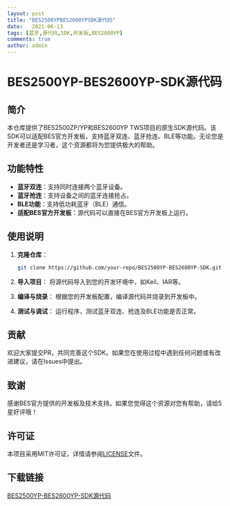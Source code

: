 ```yaml
---
layout: post
title: "BES2500YPBES2600YPSDK源代码"
date:   2021-06-13
tags: [蓝牙,源代码,SDK,开发板,BES2600YP]
comments: true
author: admin
---
```

# BES2500YP-BES2600YP-SDK源代码

## 简介

本仓库提供了BES2500ZP/YP和BES2600YP TWS项目的原生SDK源代码。该SDK可以适配BES官方开发板，支持蓝牙双连、蓝牙抢连、BLE等功能。无论您是开发者还是学习者，这个资源都将为您提供极大的帮助。

## 功能特性

- **蓝牙双连**：支持同时连接两个蓝牙设备。
- **蓝牙抢连**：支持设备之间的蓝牙连接抢占。
- **BLE功能**：支持低功耗蓝牙（BLE）通信。
- **适配BES官方开发板**：源代码可以直接在BES官方开发板上运行。

## 使用说明

1. **克隆仓库**：
   ```bash
   git clone https://github.com/your-repo/BES2500YP-BES2600YP-SDK.git
   ```

2. **导入项目**：
   将源代码导入到您的开发环境中，如Keil、IAR等。

3. **编译与烧录**：
   根据您的开发板配置，编译源代码并烧录到开发板中。

4. **测试与调试**：
   运行程序，测试蓝牙双连、抢连及BLE功能是否正常。

## 贡献

欢迎大家提交PR，共同完善这个SDK。如果您在使用过程中遇到任何问题或有改进建议，请在Issues中提出。

## 致谢

感谢BES官方提供的开发板及技术支持。如果您觉得这个资源对您有帮助，请给5星好评哦！

## 许可证

本项目采用MIT许可证，详情请参阅[LICENSE](LICENSE)文件。

## 下载链接

[BES2500YP-BES2600YP-SDK源代码](https://pan.quark.cn/s/635c4afd61aa)